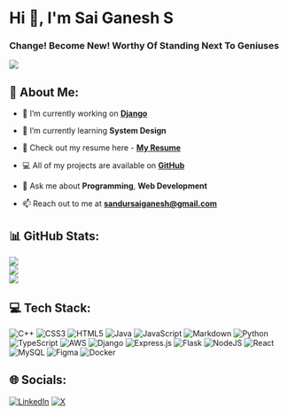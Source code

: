 # Hi 👋, I'm Sai Ganesh S
### Change! Become New! Worthy Of Standing Next To Geniuses

[![](https://visitcount.itsvg.in/api?id=sai-ganesh-03&icon=0&color=0)](https://visitcount.itsvg.in)
## 💫 About Me:
- 🔭 I’m currently working on **[Django](https://github.com/django/django)**
- 🌱 I’m currently learning **System Design**  
- 📑 Check out my resume here - **[My Resume](https://ciew.short.gy/sg)**

- 💻 All of my projects are available on **[GitHub](https://github.com/sai-ganesh-03)**
- 💬 Ask me about **Programming**, **Web Development**  
- 📫 Reach out to me at **sandursaiganesh@gmail.com**



## 📊 GitHub Stats:
![](https://github-readme-stats.vercel.app/api?username=sai-ganesh-03&show_icons=true&theme=dark)<br/>
![](https://github-readme-streak-stats.herokuapp.com/?user=sai-ganesh-03&theme=dark)<br/>
![](https://github-readme-stats.vercel.app/api/top-langs/?username=sai-ganesh-03&layout=compact&theme=dark)

## 💻 Tech Stack:
![C++](https://img.shields.io/badge/c++-%2300599C.svg?style=for-the-badge&logo=c%2B%2B&logoColor=white) ![CSS3](https://img.shields.io/badge/css3-%231572B6.svg?style=for-the-badge&logo=css3&logoColor=white) ![HTML5](https://img.shields.io/badge/html5-%23E34F26.svg?style=for-the-badge&logo=html5&logoColor=white) ![Java](https://img.shields.io/badge/java-%23ED8B00.svg?style=for-the-badge&logo=openjdk&logoColor=white) ![JavaScript](https://img.shields.io/badge/javascript-%23323330.svg?style=for-the-badge&logo=javascript&logoColor=%23F7DF1E) ![Markdown](https://img.shields.io/badge/markdown-%23000000.svg?style=for-the-badge&logo=markdown&logoColor=white) ![Python](https://img.shields.io/badge/python-3670A0?style=for-the-badge&logo=python&logoColor=ffdd54) ![TypeScript](https://img.shields.io/badge/typescript-%23007ACC.svg?style=for-the-badge&logo=typescript&logoColor=white) ![AWS](https://img.shields.io/badge/AWS-%23FF9900.svg?style=for-the-badge&logo=amazon-aws&logoColor=white) ![Django](https://img.shields.io/badge/django-%23092E20.svg?style=for-the-badge&logo=django&logoColor=white) ![Express.js](https://img.shields.io/badge/express.js-%23404d59.svg?style=for-the-badge&logo=express&logoColor=%2361DAFB) ![Flask](https://img.shields.io/badge/flask-%23000.svg?style=for-the-badge&logo=flask&logoColor=white) ![NodeJS](https://img.shields.io/badge/node.js-6DA55F?style=for-the-badge&logo=node.js&logoColor=white) ![React](https://img.shields.io/badge/react-%2320232a.svg?style=for-the-badge&logo=react&logoColor=%2361DAFB) ![MySQL](https://img.shields.io/badge/mysql-4479A1.svg?style=for-the-badge&logo=mysql&logoColor=white) ![Figma](https://img.shields.io/badge/figma-%23F24E1E.svg?style=for-the-badge&logo=figma&logoColor=white) ![Docker](https://img.shields.io/badge/docker-%230db7ed.svg?style=for-the-badge&logo=docker&logoColor=white)

## 🌐 Socials:
[![LinkedIn](https://img.shields.io/badge/LinkedIn-%230077B5.svg?logo=linkedin&logoColor=white)](https://linkedin.com/in/saiganeshs-profile) [![X](https://img.shields.io/badge/X-black.svg?logo=X&logoColor=white)](https://x.com/saiganeshtwt) 

